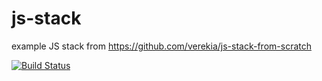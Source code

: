 # js-stack
example JS stack from https://github.com/verekia/js-stack-from-scratch

[![Build Status](https://img.shields.io/travis/andy-n/js-stack.svg?style=flat-square)](https://travis-ci.org/andy-n/js-stack)
